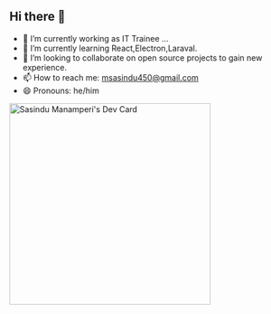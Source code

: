 ## Hi there 👋

- 🔭 I’m currently working as IT Trainee ...
- 🌱 I’m currently learning React,Electron,Laraval.
- 👯 I’m looking to collaborate on open source projects to gain new experience.
- 📫 How to reach me: msasindu450@gmail.com
- 😄 Pronouns: he/him

<a href="https://app.daily.dev/msasindu450"><img src="https://api.daily.dev/devcards/v2/RZcHHf6V2hC6a6xIS3ddZ.png?r=s6h&type=default" width="356" alt="Sasindu Manamperi's Dev Card"/></a>
